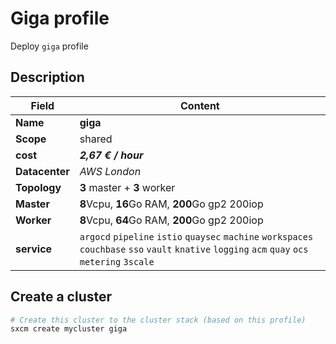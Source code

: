 # Giga profile

Deploy `giga` profile

## Description

| Field          | Content                                                                                                             |
| -------------- | ------------------------------------------------------------------------------------------------------------------- |
| **Name**       | **giga**                                                                                                                |
| **Scope**      | shared                                                                                                              |
| **cost**       | ***2,67 € / hour***                                                                                                       |
| **Datacenter** | _AWS London_                                                                                                          |
| **Topology**   | **3** master + **3** worker                                                                                                 |
| **Master**     | **8**Vcpu, **16**Go RAM, **200**Go gp2  200iop                                                                                  |
| **Worker**     | **8**Vcpu,  **64**Go RAM, **200**Go gp2  200iop                                                                                 |
| **service**    | `argocd` `pipeline` `istio` `quaysec` `machine` `workspaces` `couchbase` `sso` `vault` `knative` `logging` `acm` `quay` `ocs` `metering` `3scale` |

## Create a cluster

```bash
# Create this cluster to the cluster stack (based on this profile)
sxcm create mycluster giga
```
